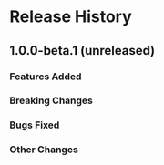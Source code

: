 # Release History

## 1.0.0-beta.1 (unreleased)

### Features Added

### Breaking Changes

### Bugs Fixed

### Other Changes
